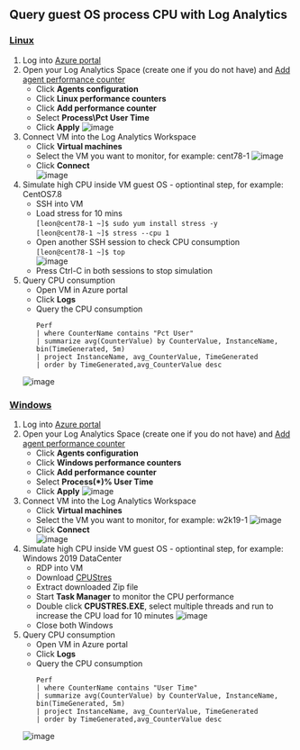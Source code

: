 ## Query guest OS process CPU with Log Analytics

### [Linux](#Linux)

1. Log into [Azure portal](https://portal.azure.com/)
2. Open your Log Analytics Space (create one if you do not have) and [Add agent performance counter](https://docs.microsoft.com/en-us/azure/azure-monitor/agents/data-sources-performance-counters)
    - Click **Agents configuration**
    - Click **Linux performance counters**
    - Click **Add performance counter**
    - Select **Process\Pct User Time**
    - Click **Apply**
    ![image](../images/1/LinAgentConfiguration.jpg)
3. Connect VM into the Log Analytics Workspace
    - Click **Virtual machines**
    - Select the VM you want to monitor, for example: cent78-1
    ![image](../images/1/LinSelectVMinWorkspace.jpg)  
    - Click **Connect**  
    ![image](../images/1/LinConnectWorkspace.jpg)
4. Simulate high CPU inside VM guest OS - optiontinal step, for example: CentOS7.8
    - SSH into VM
    - Load stress for 10 mins  
    `[leon@cent78-1 ~]$ sudo yum install stress -y`  
    `[leon@cent78-1 ~]$ stress --cpu 1`
    - Open another SSH session to check CPU consumption  
    `[leon@cent78-1 ~]$ top`  
    ![image](../images/1/LinStressCPU.jpg)  
    - Press Ctrl-C in both sessions to stop simulation
5. Query CPU consumption
    - Open VM in Azure portal
    - Click **Logs**
    - Query the CPU consumption
        ```
        Perf
        | where CounterName contains "Pct User"
        | summarize avg(CounterValue) by CounterValue, InstanceName, bin(TimeGenerated, 5m)
        | project InstanceName, avg_CounterValue, TimeGenerated
        | order by TimeGenerated,avg_CounterValue desc
        ```
    ![image](../images/1/LinQueryCPUConsumption.jpg)

### [Windows](#Windows)

1. Log into [Azure portal](https://portal.azure.com/)
2. Open your Log Analytics Space (create one if you do not have) and [Add agent performance counter](https://docs.microsoft.com/en-us/azure/azure-monitor/agents/data-sources-performance-counters)
    - Click **Agents configuration**
    - Click **Windows performance counters**
    - Click **Add performance counter**
    - Select **Process(*)\% User Time**
    - Click **Apply**
    ![image](../images/1/WinAgentConfiguration.jpg)
3. Connect VM into the Log Analytics Workspace
    - Click **Virtual machines**
    - Select the VM you want to monitor, for example: w2k19-1
    ![image](../images/1/WinSelectVMinWorkspace.jpg)  
    - Click **Connect**  
    ![image](../images/1/WinConnectWorkspace.jpg)
4. Simulate high CPU inside VM guest OS - optiontinal step, for example: Windows 2019 DataCenter
    - RDP into VM
    - Download [CPUStres](https://docs.microsoft.com/en-us/sysinternals/downloads/cpustres)
    - Extract downloaded Zip file
    - Start **Task Manager** to monitor the CPU performance
    - Double click **CPUSTRES.EXE**, select multiple threads and run to increase the CPU load for 10 minutes
    ![image](../images/1/WinStressCPU.jpg)      
    - Close both Windows
5. Query CPU consumption
    - Open VM in Azure portal
    - Click **Logs**
    - Query the CPU consumption
        ```
        Perf
        | where CounterName contains "User Time"
        | summarize avg(CounterValue) by CounterValue, InstanceName, bin(TimeGenerated, 5m)
        | project InstanceName, avg_CounterValue, TimeGenerated
        | order by TimeGenerated,avg_CounterValue desc
        ```
    ![image](../images/1/WinQueryCPUConsumption.jpg)
